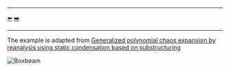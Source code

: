 ***
[⬅️](../008/README.md "Previous example")
[➡️](../010/README.md "Next example")
***

The example is adapted from [Generalized polynomial chaos expansion by reanalysis using static condensation based on substructuring](https://doi.org/10.1007/s10483-024-3108-8)

![Boxbeam](boxbeam.png "boxbeam")
